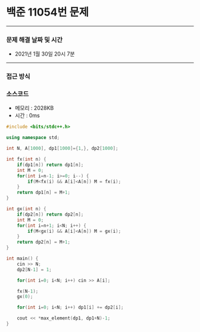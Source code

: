 
# 백준 11054번 문제

---

### 문제 해결 날짜 및 시간

- 2021년 1월 30일 20시 7분

---

### 접근 방식


### 소스코드
- 메모리 : 2028KB
- 시간 : 0ms
```c++
#include <bits/stdc++.h>

using namespace std;

int N, A[1000], dp1[1000]={1,}, dp2[1000];

int fx(int n) {
    if(dp1[n]) return dp1[n];
    int M = 0;
    for(int i=n-1; i>=0; i--) {
        if(M<fx(i) && A[i]<A[n]) M = fx(i);
    }
    return dp1[n] = M+1;
}

int gx(int n) {
    if(dp2[n]) return dp2[n];
    int M = 0;
    for(int i=n+1; i<N; i++) {
        if(M<gx(i) && A[i]<A[n]) M = gx(i);
    }
    return dp2[n] = M+1;
}

int main() {
    cin >> N;
    dp2[N-1] = 1;

    for(int i=0; i<N; i++) cin >> A[i];

    fx(N-1);
    gx(0);

    for(int i=0; i<N; i++) dp1[i] += dp2[i];

    cout << *max_element(dp1, dp1+N)-1;
}
```
